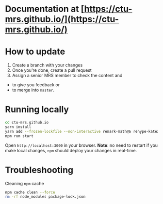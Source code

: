 # Documentation at [https://ctu-mrs.github.io/](https://ctu-mrs.github.io/)

# How to update
1) Create a branch with your changes
2) Once you're done, create a pull request
3) Assign a senior MRS member to check the content and
  - to give you feedback or
  - to merge into `master`.

# Running locally

```bash
cd ctu-mrs.github.io
yarn install
yarn add --frozen-lockfile --non-interactive remark-math@6 rehype-katex@7 @aldridged/docusaurus-plugin-lunr docusaurus-lunr-search
npm run start
```

Open `http://localhost:3000` in your browser. **Note**: no need to restart if you make local changes, `npm` should deploy your changes in real-time.

# Troubleshooting

Cleaning `npm` cache
```bash
npm cache clean --force
rm -rf node_modules package-lock.json
```
